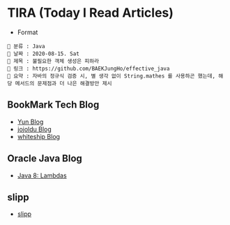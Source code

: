 # TIRA (Today I Read Articles)

- Format 

```
📌 분류 : Java
📆 날짜 : 2020-08-15. Sat 
🎯 제목 : 불필요한 객체 생성은 피하라
🧬 링크 : https://github.com/BAEKJungHo/effective_java
📖 요약 : 자바의 정규식 검증 시, 별 생각 없이 String.mathes 를 사용하곤 했는데, 해당 메서드의 문제점과 더 나은 해결방안 제시
```

## BookMark Tech Blog

- [Yun Blog](https://cheese10yun.github.io/)
- [jojoldu Blog](https://jojoldu.tistory.com/)
- [whiteship Blog](https://www.whiteship.me/)

## Oracle Java Blog

- [Java 8: Lambdas](https://www.oracle.com/technical-resources/articles/java/architect-lambdas-part1.html)

## slipp

- [slipp](https://www.slipp.net/questions/449)

